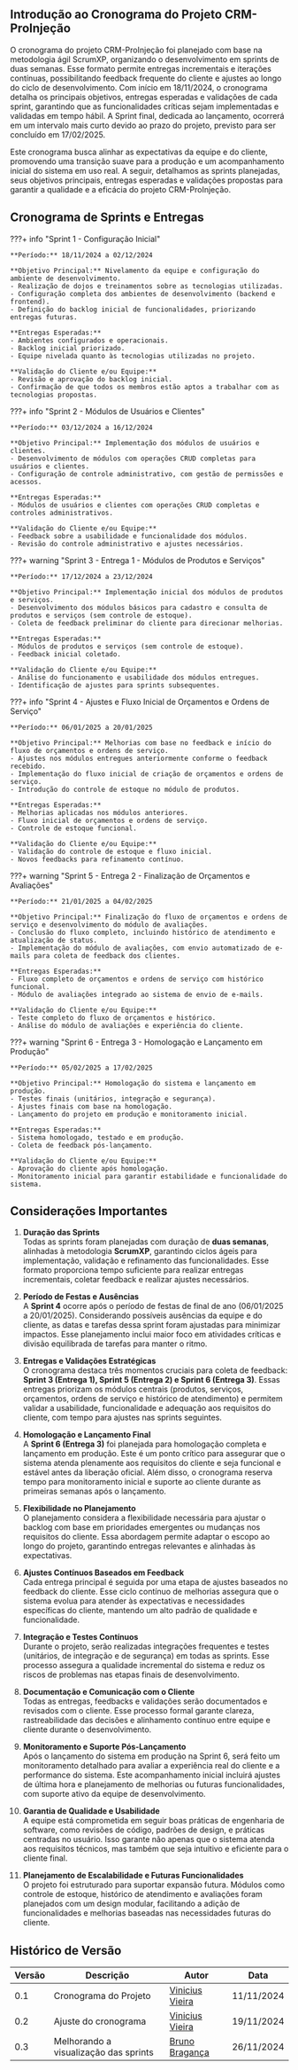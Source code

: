 ## Introdução ao Cronograma do Projeto CRM-ProInjeção

O cronograma do projeto CRM-ProInjeção foi planejado com base na metodologia ágil ScrumXP, organizando o desenvolvimento em sprints de duas semanas. Esse formato permite entregas incrementais e iterações contínuas, possibilitando feedback frequente do cliente e ajustes ao longo do ciclo de desenvolvimento. Com início em 18/11/2024, o cronograma detalha os principais objetivos, entregas esperadas e validações de cada sprint, garantindo que as funcionalidades críticas sejam implementadas e validadas em tempo hábil. A Sprint final, dedicada ao lançamento, ocorrerá em um intervalo mais curto devido ao prazo do projeto, previsto para ser concluído em 17/02/2025.

Este cronograma busca alinhar as expectativas da equipe e do cliente, promovendo uma transição suave para a produção e um acompanhamento inicial do sistema em uso real. A seguir, detalhamos as sprints planejadas, seus objetivos principais, entregas esperadas e validações propostas para garantir a qualidade e a eficácia do projeto CRM-ProInjeção.

## Cronograma de Sprints e Entregas

???+ info "Sprint 1 - Configuração Inicial"

    **Período:** 18/11/2024 a 02/12/2024  

    **Objetivo Principal:** Nivelamento da equipe e configuração do ambiente de desenvolvimento.  
    - Realização de dojos e treinamentos sobre as tecnologias utilizadas.  
    - Configuração completa dos ambientes de desenvolvimento (backend e frontend).  
    - Definição do backlog inicial de funcionalidades, priorizando entregas futuras.  

    **Entregas Esperadas:**  
    - Ambientes configurados e operacionais.  
    - Backlog inicial priorizado.  
    - Equipe nivelada quanto às tecnologias utilizadas no projeto.  

    **Validação do Cliente e/ou Equipe:**  
    - Revisão e aprovação do backlog inicial.  
    - Confirmação de que todos os membros estão aptos a trabalhar com as tecnologias propostas.  

???+ info "Sprint 2 - Módulos de Usuários e Clientes"

    **Período:** 03/12/2024 a 16/12/2024  

    **Objetivo Principal:** Implementação dos módulos de usuários e clientes.  
    - Desenvolvimento de módulos com operações CRUD completas para usuários e clientes.  
    - Configuração de controle administrativo, com gestão de permissões e acessos.  

    **Entregas Esperadas:**  
    - Módulos de usuários e clientes com operações CRUD completas e controles administrativos.  

    **Validação do Cliente e/ou Equipe:**  
    - Feedback sobre a usabilidade e funcionalidade dos módulos.  
    - Revisão do controle administrativo e ajustes necessários.  

???+ warning "Sprint 3 - Entrega 1 - Módulos de Produtos e Serviços"

    **Período:** 17/12/2024 a 23/12/2024  

    **Objetivo Principal:** Implementação inicial dos módulos de produtos e serviços.  
    - Desenvolvimento dos módulos básicos para cadastro e consulta de produtos e serviços (sem controle de estoque).  
    - Coleta de feedback preliminar do cliente para direcionar melhorias.  

    **Entregas Esperadas:**  
    - Módulos de produtos e serviços (sem controle de estoque).  
    - Feedback inicial coletado.  

    **Validação do Cliente e/ou Equipe:**  
    - Análise do funcionamento e usabilidade dos módulos entregues.  
    - Identificação de ajustes para sprints subsequentes.  

???+ info "Sprint 4 - Ajustes e Fluxo Inicial de Orçamentos e Ordens de Serviço"

    **Período:** 06/01/2025 a 20/01/2025  

    **Objetivo Principal:** Melhorias com base no feedback e início do fluxo de orçamentos e ordens de serviço.  
    - Ajustes nos módulos entregues anteriormente conforme o feedback recebido.  
    - Implementação do fluxo inicial de criação de orçamentos e ordens de serviço.  
    - Introdução do controle de estoque no módulo de produtos.  

    **Entregas Esperadas:**  
    - Melhorias aplicadas nos módulos anteriores.  
    - Fluxo inicial de orçamentos e ordens de serviço.  
    - Controle de estoque funcional.  

    **Validação do Cliente e/ou Equipe:**  
    - Validação do controle de estoque e fluxo inicial.  
    - Novos feedbacks para refinamento contínuo.  


???+ warning "Sprint 5 - Entrega 2 - Finalização de Orçamentos e Avaliações"

    **Período:** 21/01/2025 a 04/02/2025  

    **Objetivo Principal:** Finalização do fluxo de orçamentos e ordens de serviço e desenvolvimento do módulo de avaliações.  
    - Conclusão do fluxo completo, incluindo histórico de atendimento e atualização de status.  
    - Implementação do módulo de avaliações, com envio automatizado de e-mails para coleta de feedback dos clientes.  

    **Entregas Esperadas:**  
    - Fluxo completo de orçamentos e ordens de serviço com histórico funcional.  
    - Módulo de avaliações integrado ao sistema de envio de e-mails.  

    **Validação do Cliente e/ou Equipe:**  
    - Teste completo do fluxo de orçamentos e histórico.  
    - Análise do módulo de avaliações e experiência do cliente.  


???+ warning "Sprint 6 - Entrega 3 - Homologação e Lançamento em Produção"

    **Período:** 05/02/2025 a 17/02/2025  

    **Objetivo Principal:** Homologação do sistema e lançamento em produção.  
    - Testes finais (unitários, integração e segurança).  
    - Ajustes finais com base na homologação.  
    - Lançamento do projeto em produção e monitoramento inicial.  

    **Entregas Esperadas:**  
    - Sistema homologado, testado e em produção.  
    - Coleta de feedback pós-lançamento.  

    **Validação do Cliente e/ou Equipe:**  
    - Aprovação do cliente após homologação.  
    - Monitoramento inicial para garantir estabilidade e funcionalidade do sistema.  

## Considerações Importantes

1. **Duração das Sprints**  
   Todas as sprints foram planejadas com duração de **duas semanas**, alinhadas à metodologia **ScrumXP**, garantindo ciclos ágeis para implementação, validação e refinamento das funcionalidades. Esse formato proporciona tempo suficiente para realizar entregas incrementais, coletar feedback e realizar ajustes necessários.

2. **Período de Festas e Ausências**  
   A **Sprint 4** ocorre após o período de festas de final de ano (06/01/2025 a 20/01/2025). Considerando possíveis ausências da equipe e do cliente, as datas e tarefas dessa sprint foram ajustadas para minimizar impactos. Esse planejamento inclui maior foco em atividades críticas e divisão equilibrada de tarefas para manter o ritmo.

3. **Entregas e Validações Estratégicas**  
   O cronograma destaca três momentos cruciais para coleta de feedback: **Sprint 3 (Entrega 1), Sprint 5 (Entrega 2) e Sprint 6 (Entrega 3)**. Essas entregas priorizam os módulos centrais (produtos, serviços, orçamentos, ordens de serviço e histórico de atendimento) e permitem validar a usabilidade, funcionalidade e adequação aos requisitos do cliente, com tempo para ajustes nas sprints seguintes.

4. **Homologação e Lançamento Final**  
   A **Sprint 6 (Entrega 3)** foi planejada para homologação completa e lançamento em produção. Este é um ponto crítico para assegurar que o sistema atenda plenamente aos requisitos do cliente e seja funcional e estável antes da liberação oficial. Além disso, o cronograma reserva tempo para monitoramento inicial e suporte ao cliente durante as primeiras semanas após o lançamento.

5. **Flexibilidade no Planejamento**  
   O planejamento considera a flexibilidade necessária para ajustar o backlog com base em prioridades emergentes ou mudanças nos requisitos do cliente. Essa abordagem permite adaptar o escopo ao longo do projeto, garantindo entregas relevantes e alinhadas às expectativas.

6. **Ajustes Contínuos Baseados em Feedback**  
   Cada entrega principal é seguida por uma etapa de ajustes baseados no feedback do cliente. Esse ciclo contínuo de melhorias assegura que o sistema evolua para atender às expectativas e necessidades específicas do cliente, mantendo um alto padrão de qualidade e funcionalidade.

7. **Integração e Testes Contínuos**  
   Durante o projeto, serão realizadas integrações frequentes e testes (unitários, de integração e de segurança) em todas as sprints. Esse processo assegura a qualidade incremental do sistema e reduz os riscos de problemas nas etapas finais de desenvolvimento.

8. **Documentação e Comunicação com o Cliente**  
   Todas as entregas, feedbacks e validações serão documentados e revisados com o cliente. Esse processo formal garante clareza, rastreabilidade das decisões e alinhamento contínuo entre equipe e cliente durante o desenvolvimento.

9. **Monitoramento e Suporte Pós-Lançamento**  
   Após o lançamento do sistema em produção na Sprint 6, será feito um monitoramento detalhado para avaliar a experiência real do cliente e a performance do sistema. Este acompanhamento inicial incluirá ajustes de última hora e planejamento de melhorias ou futuras funcionalidades, com suporte ativo da equipe de desenvolvimento.

10. **Garantia de Qualidade e Usabilidade**  
    A equipe está comprometida em seguir boas práticas de engenharia de software, como revisões de código, padrões de design, e práticas centradas no usuário. Isso garante não apenas que o sistema atenda aos requisitos técnicos, mas também que seja intuitivo e eficiente para o cliente final.

11. **Planejamento de Escalabilidade e Futuras Funcionalidades**  
    O projeto foi estruturado para suportar expansão futura. Módulos como controle de estoque, histórico de atendimento e avaliações foram planejados com um design modular, facilitando a adição de funcionalidades e melhorias baseadas nas necessidades futuras do cliente.


## Histórico de Versão

<center>

| Versão | Descrição                             | Autor                                                 | Data       |
| ------ | ------------------------------------- | ----------------------------------------------------- | ---------- |
| 0.1    | Cronograma do Projeto                 | [Vinicius Vieira](http://github.com/viniciusvieira00) | 11/11/2024 |
| 0.2    | Ajuste do cronograma                  | [Vinicius Vieira](http://github.com/viniciusvieira00) | 19/11/2024 |
| 0.3    | Melhorando a visualização das sprints | [Bruno Bragança](http://github.com/BrunoBReis)        | 26/11/2024 |


</center>